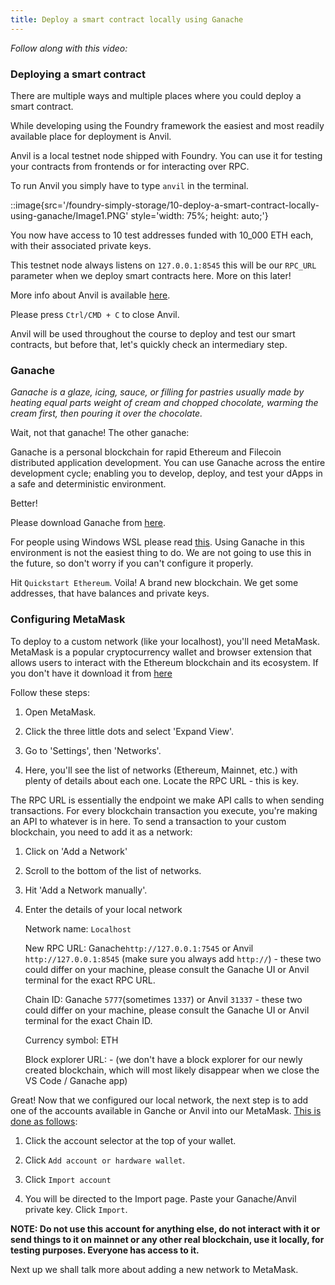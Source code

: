 ```yaml
---
title: Deploy a smart contract locally using Ganache
---
```


_Follow along with this video:_


### Deploying a smart contract

There are multiple ways and multiple places where you could deploy a smart contract.

While developing using the Foundry framework the easiest and most readily available place for deployment is Anvil.

Anvil is a local testnet node shipped with Foundry. You can use it for testing your contracts from frontends or for interacting over RPC.

To run Anvil you simply have to type `anvil` in the terminal.

::image{src='/foundry-simply-storage/10-deploy-a-smart-contract-locally-using-ganache/Image1.PNG' style='width: 75%; height: auto;'}

You now have access to 10 test addresses funded with 10_000 ETH each, with their associated private keys.

This testnet node always listens on `127.0.0.1:8545` this will be our `RPC_URL` parameter when we deploy smart contracts here. More on this later!

More info about Anvil is available [here](https://book.getfoundry.sh/reference/anvil/).

Please press `Ctrl/CMD + C` to close Anvil.

Anvil will be used throughout the course to deploy and test our smart contracts, but before that, let's quickly check an intermediary step.

### Ganache

_Ganache is a glaze, icing, sauce, or filling for pastries usually made by heating equal parts weight of cream and chopped chocolate, warming the cream first, then pouring it over the chocolate._

Wait, not that ganache! The other ganache:

Ganache is a personal blockchain for rapid Ethereum and Filecoin distributed application development. You can use Ganache across the entire development cycle; enabling you to develop, deploy, and test your dApps in a safe and deterministic environment.

Better!

Please download Ganache from [here](https://archive.trufflesuite.com/ganache/).

For people using Windows WSL please read [this](https://github.com/Cyfrin/foundry-simple-storage-f23?tab=readme-ov-file#windows-wsl--ganache). Using Ganache in this environment is not the easiest thing to do. We are not going to use this in the future, so don't worry if you can't configure it properly.

Hit `Quickstart Ethereum`. Voila! A brand new blockchain. We get some addresses, that have balances and private keys.

### Configuring MetaMask

To deploy to a custom network (like your localhost), you'll need MetaMask. MetaMask is a popular cryptocurrency wallet and browser extension that allows users to interact with the Ethereum blockchain and its ecosystem. If you don't have it download it from [here](https://metamask.io/download/)

Follow these steps:

1. Open MetaMask.

2. Click the three little dots and select 'Expand View'.

3. Go to 'Settings', then 'Networks'.

4. Here, you'll see the list of networks (Ethereum, Mainnet, etc.) with plenty of details about each one. Locate the RPC URL - this is key.

The RPC URL is essentially the endpoint we make API calls to when sending transactions. For every blockchain transaction you execute, you're making an API to whatever is in here.
To send a transaction to your custom blockchain, you need to add it as a network:

1. Click on 'Add a Network'

2. Scroll to the bottom of the list of networks.

3. Hit 'Add a Network manually'.

4. Enter the details of your local network

   Network name: `Localhost`

   New RPC URL: Ganache`http://127.0.0.1:7545` or Anvil `http://127.0.0.1:8545` (make sure you always add `http://`) - these two could differ on your machine, please consult the Ganache UI or Anvil terminal for the exact RPC URL.

   Chain ID: Ganache `5777`(sometimes `1337`) or Anvil `31337` - these two could differ on your machine, please consult the Ganache UI or Anvil terminal for the exact Chain ID.

   Currency symbol: ETH

   Block explorer URL: - (we don't have a block explorer for our newly created blockchain, which will most likely disappear when we close the VS Code / Ganache app)

Great! Now that we configured our local network, the next step is to add one of the accounts available in Ganche or Anvil into our MetaMask. [This is done as follows](https://support.metamask.io/hc/en-us/articles/360015489331-How-to-import-an-account#h_01G01W07NV7Q94M7P1EBD5BYM4):

1. Click the account selector at the top of your wallet.

2. Click `Add account or hardware wallet`.

3. Click `Import account`

4. You will be directed to the Import page. Paste your Ganache/Anvil private key. Click `Import`.

**NOTE: Do not use this account for anything else, do not interact with it or send things to it on mainnet or any other real blockchain, use it locally, for testing purposes. Everyone has access to it.**

Next up we shall talk more about adding a new network to MetaMask.
